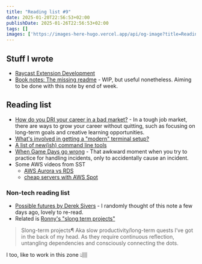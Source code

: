 ```yaml
---
title: "Reading list #9"
date: 2025-01-20T22:56:53+02:00
publishDate: 2025-01-26T22:56:53+02:00
tags: []
images: ['https://images-here-hugo.vercel.app/api/og-image?title=Reading+list+%239']
---
```


## Stuff I wrote

- [Raycast Extension Development](/red)
- [Book notes: The missing readme](/missing-readme) - WIP, but useful nonetheless. Aiming to be done with this note by end of week.

## Reading list
- [How do you DRI your career in a bad market?](https://cate.blog/2025/01/07/how-do-you-dri-your-career-in-a-bad-market/) - In a tough job market, there are ways to grow your career without quitting, such as focusing on long-term goals and creative learning opportunities.
- [What's involved in getting a "modern" terminal setup?](https://jvns.ca/blog/2025/01/11/getting-a-modern-terminal-setup/)
- [A list of new(ish) command line tools](https://jvns.ca/blog/2022/04/12/a-list-of-new-ish--command-line-tools/)
- [When Game Days go wrong](https://blog.lawrencejones.dev/game-days-go-wrong/) - That awkward moment when you try to practice for handling incidents, only to accidentally cause an incident.
- Some AWS videos from SST
  - [AWS Aurora vs RDS](https://www.youtube.com/watch?v=xt2PoZDcwxY)
  - [cheap servers with AWS Spot](https://www.youtube.com/watch?v=2RrAZiTZoeA)

### Non-tech reading list
- [Possible futures by Derek Sivers](https://sive.rs/futures) - I randomly thought of this note a few days ago, lovely to re-read.
- Related is [Ronny's "slong term projects"](https://ronnypries.de/now/?h=slong#1976-hello-world)
> Slong-term projects¶
> Aka slow productivity/long-term quests I’ve got in the back of my head. As they require continuous reflection, untangling dependencies and consciously connecting the dots.

I too, like to work in this zone 👆🏽